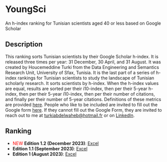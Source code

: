 # YoungSci
An h-index ranking for Tunisian scientists aged 40 or less based on Google Scholar

## Description
This ranking sorts Tunisian scientists by their Google Scholar h-index. It is released three times per year: 31 December, 30 April, and 31 August. It was created by Houcemeddine Turki from the Data Engineering and Semantics Research Unit, University of Sfax, Tunisia. It is the last part of a series of h-index rankings for Tunisian scientists to study the landscape of Tunisian scholarly research. It sorts scientists by h-index. When the h-index values are equal, results are sorted per their i10-index, then per their 5-year h-index, then per their 5-year i10-index, then per their number of citations, and finally per their number of 5-year citations. Definitions of these metrics are provided [here](https://guides.library.cornell.edu/c.php?g=32272&p=203388). People who like to be included are invited to fill out the Google form [here](https://forms.gle/q4eBsgL94cbMHA6w7). If they cannot fill out the Google Form, they are invited to reach out to me at turkiabdelwaheb@hotmail.fr or on [LinkedIn](https://www.linkedin.com/in/houcemeddine-turki-80305834/).

## Ranking
-  <font color="red">NEW</font> **Edition 1.2 (December 2023)**: [Excel](https://github.com/csisc/YoungSci/raw/main/ranking_Dec-2023.xlsx)
-  **Edition 1.1 (September 2023)**: [Excel](https://github.com/csisc/YoungSci/raw/main/ranking_Sep-2023.xlsx)
-  **Edition 1 (August 2023)**: [Excel](https://github.com/csisc/YoungSci/raw/main/ranking_Aug-2023.xlsx)
